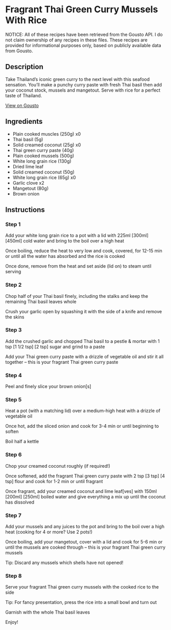 # Fragrant Thai Green Curry Mussels With Rice

NOTICE: All of these recipes have been retrieved from the Gousto API. I do not claim ownership of any recipes in these files. These recipes are provided for informational purposes only, based on publicly available data from Gousto.

## Description

Take Thailand’s iconic green curry to the next level with this seafood sensation. You’ll make a punchy curry paste with fresh Thai basil then add your coconut stock, mussels and mangetout. Serve with rice for a perfect taste of Thailand.

[View on Gousto](https://www.gousto.co.uk/recipes/cookbook/fragrant-thai-green-curry-mussels-with-rice)

## Ingredients

- Plain cooked muscles (250g) x0
- Thai basil (5g)
- Solid creamed coconut (25g) x0
- Thai green curry paste (40g)
- Plain cooked mussels (500g)
- White long grain rice (130g)
- Dried lime leaf
- Solid creamed coconut (50g)
- White long grain rice (65g) x0
- Garlic clove x2
- Mangetout (80g)
- Brown onion

## Instructions


### Step 1

Add your white long grain rice to a pot with a lid with 225ml <span class="text-purple">[300ml]</span> <span class="text-danger">[450ml]</span> cold water and bring to the boil over a high heat

Once boiling, reduce the heat to very low and cook, covered, for 12-15 min or until all the water has absorbed and the rice is cooked

Once done, remove from the heat and set aside (lid on) to steam until serving


### Step 2

Chop half of your Thai basil finely, including the stalks and keep the remaining Thai basil leaves whole

Crush your garlic open by squashing it with the side of a knife and remove the skins


### Step 3

Add the crushed garlic and chopped Thai basil to a pestle & mortar with 1 tsp <span class="text-purple">[1 1/2 tsp]</span> <span class="text-danger">[2 tsp] </span>sugar and grind to a paste

Add your Thai green curry paste with a drizzle of vegetable oil and stir it all together – this is your fragrant Thai green curry paste


### Step 4

Peel and finely slice your brown onion[s]


### Step 5

Heat a pot (with a matching lid) over a medium-high heat with a drizzle of vegetable oil

Once hot, add the sliced onion and cook for 3-4 min or until beginning to soften

Boil half a kettle


### Step 6

Chop your creamed coconut roughly (if required!)

Once softened, add the fragrant Thai green curry paste with 2 tsp <span class="text-purple">[3 tsp] </span><span class="text-danger">[4 tsp] </span>flour and cook for 1-2 min or until fragrant

Once fragrant, add your creamed coconut and lime leaf[ves] with 150ml <span class="text-purple">[200ml] </span><span class="text-danger">[250ml]</span> boiled water and give everything a mix up until the coconut has dissolved


### Step 7

Add your mussels and any juices to the pot and bring to the boil over a high heat (cooking for 4 or more? Use 2 pots!)

Once boiling, add your mangetout, cover with a lid and cook for 5-6 min or until the mussels are cooked through – this is your fragrant Thai green curry mussels

Tip: Discard any mussels which shells have not opened!

### Step 8

Serve your fragrant Thai green curry mussels with the cooked rice to the side

Tip: For fancy presentation, press the rice into a small bowl and turn out

Garnish with the whole Thai basil leaves

Enjoy!

